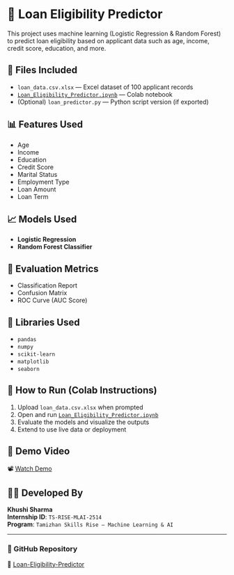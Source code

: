 # 🏦 Loan Eligibility Predictor

This project uses machine learning (Logistic Regression & Random Forest) to predict loan eligibility based on applicant data such as age, income, credit score, education, and more.

## 📁 Files Included

- `loan_data.csv.xlsx` — Excel dataset of 100 applicant records
- [`Loan_Eligibility_Predictor.ipynb`](https://github.com/khushisharma-hub/Loan-Eligibility-Predictor/blob/main/Loan_Eligibility_Predictor.ipynb) — Colab notebook
- (Optional) `loan_predictor.py` — Python script version (if exported)

## 📊 Features Used

- Age  
- Income  
- Education  
- Credit Score  
- Marital Status  
- Employment Type  
- Loan Amount  
- Loan Term  

## 📈 Models Used

- **Logistic Regression**  
- **Random Forest Classifier**

## 🧪 Evaluation Metrics

- Classification Report  
- Confusion Matrix  
- ROC Curve (AUC Score)

## 🔧 Libraries Used

- `pandas`  
- `numpy`  
- `scikit-learn`  
- `matplotlib`  
- `seaborn`

## 🚀 How to Run (Colab Instructions)

1. Upload `loan_data.csv.xlsx` when prompted  
2. Open and run [`Loan_Eligibility_Predictor.ipynb`](https://github.com/khushisharma-hub/Loan-Eligibility-Predictor/blob/main/Loan_Eligibility_Predictor.ipynb)  
3. Evaluate the models and visualize the outputs  
4. Extend to use live data or deployment

## 🎥 Demo Video

📽️ [Watch Demo](https://drive.google.com/file/d/1_IOakzzKxcHiDowe59fwmuSjd0wXQ9TG/view?usp=sharing)

## 👩‍💻 Developed By

**Khushi Sharma**  
**Internship ID**: `TS-RISE-MLAI-2514`  
**Program**: `Tamizhan Skills Rise – Machine Learning & AI`

---

### 📍 GitHub Repository

🔗 [Loan-Eligibility-Predictor](https://github.com/khushisharma-hub/Loan-Eligibility-Predictor)
